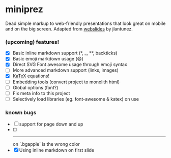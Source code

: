 # miniprez

Dead simple markup to web-friendly presentations that look great on mobile and on the big screen. Adapted from [webslides](https://github.com/jlantunez/webslides) by jlantunez.

### (upcoming) features!

+ [x] Basic inline markdown support (*, _, **, backticks)
+ [x] Basic emoji markdown usage (:smile:)
+ [x] Direct SVG Font awesome usage through emoji syntax
+ [ ] More advanced markdown support (links, images)
+ [x] [KaTeX](https://github.com/Khan/KaTeX) equations!
+ [ ] Embedding tools (convert project to monolith html)
+ [ ] Global options (font?)
+ [ ] Fix meta info to this project
+ [ ] Selectively load libraries (eg. font-awesome & katex) on use

### known bugs

+ [ ] support for page down and up
+ [ ] <hr> on `.bgapple` is the wrong color
+ [x] Using inline markdown on first slide

